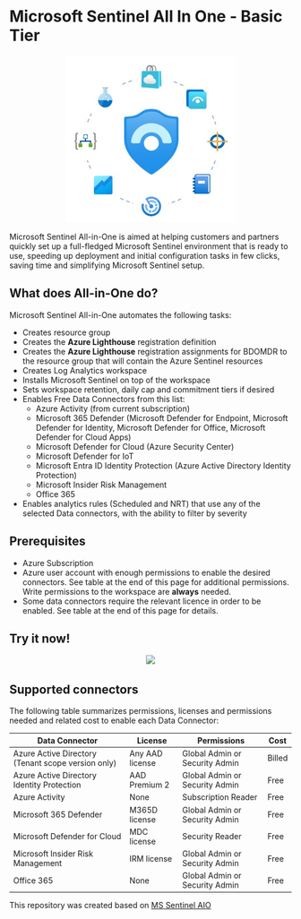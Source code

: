 # Microsoft Sentinel All In One - Basic Tier

<p align="center">
<img src="./Media/Sentinel All-in-One logo.jpg?raw=true">
</p>

Microsoft Sentinel All-in-One is aimed at helping customers and partners quickly set up a full-fledged Microsoft Sentinel environment that is ready to use, speeding up deployment and initial configuration tasks in few clicks, saving time and simplifying Microsoft Sentinel setup.


## What does All-in-One do?

Microsoft Sentinel All-in-One automates the following tasks:

- Creates resource group
- Creates the **Azure Lighthouse** registration definition
- Creates the **Azure Lighthouse** registration assignments for BDOMDR to the resource group that will contain the Azure Sentinel resources
- Creates Log Analytics workspace
- Installs Microsoft Sentinel on top of the workspace
- Sets workspace retention, daily cap and commitment tiers if desired
- Enables Free Data Connectors from this list:
    + Azure Activity (from current subscription)
    + Microsoft 365 Defender (Microsoft Defender for Endpoint, Microsoft Defender for Identity, Microsoft Defender for Office, Microsoft Defender for Cloud Apps)
    + Microsoft Defender for Cloud (Azure Security Center)
    + Microsoft Defender for IoT
    + Microsoft Entra ID Identity Protection (Azure Active Directory Identity Protection)
    + Microsoft Insider Risk Management
    + Office 365
- Enables analytics rules (Scheduled and NRT) that use any of the selected Data connectors, with the ability to filter by severity


## Prerequisites

- Azure Subscription
- Azure user account with enough permissions to enable the desired connectors. See table at the end of this page for additional permissions. Write permissions to the workspace are **always** needed.
- Some data connectors require the relevant licence in order to be enabled. See table at the end of this page for details.

## Try it now!

<p align="center"><a href="https://portal.azure.com/#create/Microsoft.Template/uri/https%3A%2F%2Fraw.githubusercontent.com%2FYinonGindi%2FMSSentinel%2Fmain%2FAIO%2Fazuredeploy.json/createUIDefinitionUri/https%3A%2F%2Fraw.githubusercontent.com%2FYinonGindi%2FMSSentinel%2Fmain%2FAIO%2FcreateUiDefinition.json"><img src="https://aka.ms/deploytoazurebutton"></a></p>

## Supported connectors

The following table summarizes permissions, licenses and permissions needed and related cost to enable each Data Connector:

| Data Connector                                 | License         |  Permissions                    | Cost      |
| ---------------------------------------------- | --------------- |---------------------------------|-----------|
| Azure Active Directory (Tenant scope version only) | Any AAD license | Global Admin or Security Admin  | Billed    |
| Azure Active Directory Identity Protection  | AAD Premium 2   | Global Admin or Security Admin  | Free      |
| Azure Activity                                 | None            | Subscription Reader             | Free      |
| Microsoft 365 Defender                         | M365D license   | Global Admin or Security Admin  | Free      |
| Microsoft Defender for Cloud                   | MDC license     | Security Reader                 | Free      |
| Microsoft Insider Risk Management              | IRM license     | Global Admin or Security Admin  | Free      |
| Office 365                                     | None            | Global Admin or Security Admin  | Free      |




This repository was created based on <a href="https://github.com/Azure/Azure-Sentinel/tree/master/Tools/Sentinel-All-In-One">MS Sentinel AIO</a>
